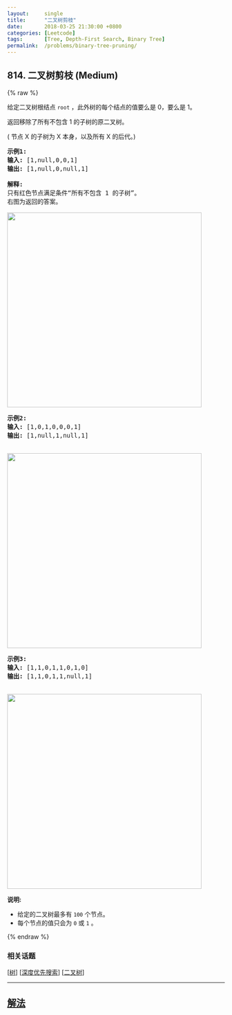 ```yaml
---
layout:     single
title:      "二叉树剪枝"
date:       2018-03-25 21:30:00 +0800
categories: [Leetcode]
tags:       [Tree, Depth-First Search, Binary Tree]
permalink:  /problems/binary-tree-pruning/
---
```


## 814. 二叉树剪枝 (Medium)

{% raw %}

<p>给定二叉树根结点&nbsp;<code>root</code>&nbsp;，此外树的每个结点的值要么是 0，要么是 1。</p>

<p>返回移除了所有不包含 1 的子树的原二叉树。</p>

<p>( 节点 X 的子树为 X 本身，以及所有 X 的后代。)</p>

<pre>
<strong>示例1:</strong>
<strong>输入:</strong> [1,null,0,0,1]
<strong>输出: </strong>[1,null,0,null,1]
 
<strong>解释:</strong> 
只有红色节点满足条件&ldquo;所有不包含 1 的子树&rdquo;。
右图为返回的答案。

<img alt="" src="https://s3-lc-upload.s3.amazonaws.com/uploads/2018/04/06/1028_2.png" style="width:450px" />
</pre>

<pre>
<strong>示例2:</strong>
<strong>输入:</strong> [1,0,1,0,0,0,1]
<strong>输出: </strong>[1,null,1,null,1]


<img alt="" src="https://s3-lc-upload.s3.amazonaws.com/uploads/2018/04/06/1028_1.png" style="width:450px" />
</pre>

<pre>
<strong>示例3:</strong>
<strong>输入:</strong> [1,1,0,1,1,0,1,0]
<strong>输出: </strong>[1,1,0,1,1,null,1]


<img alt="" src="https://s3-lc-upload.s3.amazonaws.com/uploads/2018/04/05/1028.png" style="width:450px" />
</pre>

<p><strong>说明: </strong></p>

<ul>
	<li>给定的二叉树最多有&nbsp;<code>100</code>&nbsp;个节点。</li>
	<li>每个节点的值只会为&nbsp;<code>0</code> 或&nbsp;<code>1</code>&nbsp;。</li>
</ul>

{% endraw %}

### 相关话题
  [[树](https://github.com/openset/leetcode/tree/master/tag/tree/README.md)]
  [[深度优先搜索](https://github.com/openset/leetcode/tree/master/tag/depth-first-search/README.md)]
  [[二叉树](https://github.com/openset/leetcode/tree/master/tag/binary-tree/README.md)]

---

## [解法](https://github.com/openset/leetcode/tree/master/problems/binary-tree-pruning)
